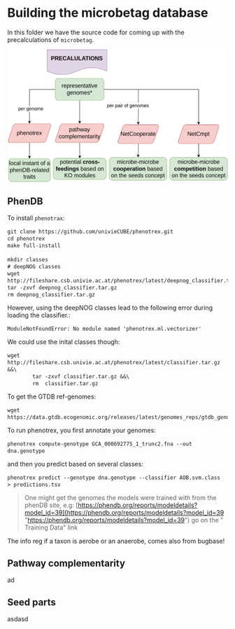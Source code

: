 # Building the microbetag database

In this folder we have the source code for coming up with the precalculations of `microbetag`.

![precalc](../figs/microbetag-wf-precalc.png)


## PhenDB

To install `phenotrax`:

```
git clone https://github.com/univieCUBE/phenotrex.git
cd phenotrex
make full-install

mkdir classes
# deepNOG classes
wget http://fileshare.csb.univie.ac.at/phenotrex/latest/deepnog_classifier.tar.gz
tar -zxvf deepnog_classifier.tar.gz
rm deepnog_classifier.tar.gz
```

However, using the deepNOG classes lead to the following error during loading the classifier.:

```
ModuleNotFoundError: No module named 'phenotrex.ml.vectorizer'
```

We could use the inital classes though:

```
wget http://fileshare.csb.univie.ac.at/phenotrex/latest/classifier.tar.gz &&\
        tar -zxvf classifier.tar.gz &&\
        rm  classifier.tar.gz
```

To get the GTDB ref-genomes:

```
wget https://data.gtdb.ecogenomic.org/releases/latest/genomes_reps/gtdb_genomes_reps.tar.gz
```

To run phenotrex, you first annotate your genomes:

```
phenotrex compute-genotype GCA_000692775_1_trunc2.fna --out dna.genotype
```

and then you predict based on several classes:

```
phenotrex predict --genotype dna.genotype --classifier AOB.svm.class  > predictions.tsv
```

> One might get the genomes the models were trained with from the phenDB site, e.g: [https://phendb.org/reports/modeldetails?model_id=39](https://phendb.org/reports/modeldetails?model_id=39 "https://phendb.org/reports/modeldetails?model_id=39") go on the " Training Data" link

The info reg if a taxon is aerobe or an anaerobe, comes also from bugbase!

## Pathway complementarity

ad

## Seed parts

asdasd
